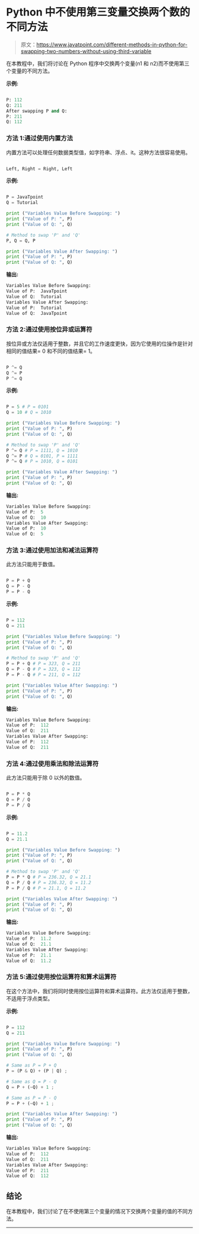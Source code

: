# Python 中不使用第三变量交换两个数的不同方法

> 原文：<https://www.javatpoint.com/different-methods-in-python-for-swapping-two-numbers-without-using-third-variable>

在本教程中，我们将讨论在 Python 程序中交换两个变量(n1 和 n2)而不使用第三个变量的不同方法。

**示例:**

```py

P: 112
Q: 211
After swapping P and Q:
P: 211
Q: 112

```

### 方法 1:通过使用内置方法

内置方法可以处理任何数据类型值，如字符串、浮点、it。这种方法很容易使用。

```py

Left, Right = Right, Left

```

**示例:**

```py

P = JavaTpoint
Q = Tutorial

print ("Variables Value Before Swapping: ")
print ("Value of P: ", P) 
print ("Value of Q: ", Q)

# Method to swap 'P' and 'Q'
P, Q = Q, P

print ("Variables Value After Swapping: ")
print ("Value of P: ", P) 
print ("Value of Q: ", Q)

```

**输出:**

```py
Variables Value Before Swapping: 
Value of P:  JavaTpoint
Value of Q:  Tutorial
Variables Value After Swapping: 
Value of P:  Tutorial
Value of Q:  JavaTpoint

```

### 方法 2:通过使用按位异或运算符

按位异或方法仅适用于整数，并且它的工作速度更快，因为它使用的位操作是针对相同的值结果= 0 和不同的值结果= 1。

```py

P ^= Q
Q ^= P
P ^= Q

```

**示例:**

```py

P = 5 # P = 0101
Q = 10 # Q = 1010

print ("Variables Value Before Swapping: ")
print ("Value of P: ", P) 
print ("Value of Q: ", Q)

# Method to swap 'P' and 'Q'
P ^= Q # P = 1111, Q = 1010
Q ^= P # Q = 0101, P = 1111
P ^= Q # P = 1010, Q = 0101

print ("Variables Value After Swapping: ")
print ("Value of P: ", P) 
print ("Value of Q: ", Q)

```

**输出:**

```py
Variables Value Before Swapping: 
Value of P:  5
Value of Q:  10
Variables Value After Swapping: 
Value of P:  10
Value of Q:  5

```

### 方法 3:通过使用加法和减法运算符

此方法只能用于数值。

```py

P = P + Q
Q = P - Q
P = P - Q

```

**示例:**

```py

P = 112
Q = 211

print ("Variables Value Before Swapping: ")
print ("Value of P: ", P) 
print ("Value of Q: ", Q)

# Method to swap 'P' and 'Q'
P = P + Q # P = 323, Q = 211
Q = P - Q # P = 323, Q = 112
P = P - Q # P = 211, Q = 112

print ("Variables Value After Swapping: ")
print ("Value of P: ", P) 
print ("Value of Q: ", Q)

```

**输出:**

```py
Variables Value Before Swapping: 
Value of P:  112
Value of Q:  211
Variables Value After Swapping: 
Value of P:  112
Value of Q:  211

```

### 方法 4:通过使用乘法和除法运算符

此方法只能用于除 0 以外的数值。

```py

P = P * Q
Q = P / Q
P = P / Q

```

**示例:**

```py

P = 11.2
Q = 21.1

print ("Variables Value Before Swapping: ")
print ("Value of P: ", P) 
print ("Value of Q: ", Q)

# Method to swap 'P' and 'Q'
P = P * Q # P = 236.32, Q = 21.1
Q = P / Q # P = 236.32, Q = 11.2 
P = P / Q # P = 21.1, Q = 11.2

print ("Variables Value After Swapping: ")
print ("Value of P: ", P) 
print ("Value of Q: ", Q)

```

**输出:**

```py
Variables Value Before Swapping: 
Value of P:  11.2
Value of Q:  21.1
Variables Value After Swapping: 
Value of P:  21.1
Value of Q:  11.2

```

### 方法 5:通过使用按位运算符和算术运算符

在这个方法中，我们将同时使用按位运算符和算术运算符。此方法仅适用于整数，不适用于浮点类型。

**示例:**

```py

P = 112
Q = 211

print ("Variables Value Before Swapping: ")
print ("Value of P: ", P) 
print ("Value of Q: ", Q)

# Same as P = P + Q
P = (P & Q) + (P | Q) ;

# Same as Q = P - Q
Q = P + (~Q) + 1 ;

# Same as P = P - Q
P = P + (~Q) + 1 ;

print ("Variables Value After Swapping: ")
print ("Value of P: ", P) 
print ("Value of Q: ", Q)

```

**输出:**

```py
Variables Value Before Swapping: 
Value of P:  112
Value of Q:  211
Variables Value After Swapping: 
Value of P:  211
Value of Q:  112

```

## 结论

在本教程中，我们讨论了在不使用第三个变量的情况下交换两个变量的值的不同方法。

* * *